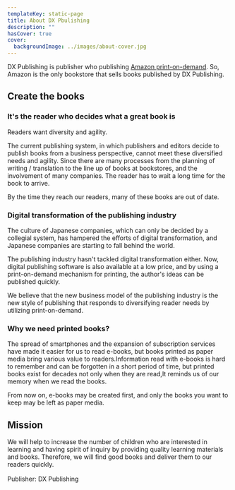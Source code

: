 ```yaml
---
templateKey: static-page
title: About DX Pbulishing
description: "" 
hasCover: true
cover:
  backgroundImage: ../images/about-cover.jpg
---
```


DX Publishing is publisher who publishing [Amazon print-on-demand](https://www.amazon.co.jp/gp/help/customer/display.html?nodeId=201998960). So, Amazon is the only bookstore that sells books published by DX Publishing.

## Create the books

### It's the reader who decides what a great book is
Readers want diversity and agility.

The current publishing system, in which publishers and editors decide to publish books from a business perspective, cannot meet these diversified needs and agility. Since there are many processes from the planning of writing / translation to the line up of books at bookstores, and the involvement of many companies. The reader has to wait a long time for the book to arrive.

By the time they reach our readers, many of these books are out of date.

### Digital transformation of the publishing industry
The culture of Japanese companies, which can only be decided by a collegial system, has hampered the efforts of digital transformation, and Japanese companies are starting to fall behind the world.

The publishing industry hasn't tackled digital transformation either. Now, digital publishing software is also available at a low price, and by using a print-on-demand mechanism for printing, the author's ideas can be published quickly.

We believe that the new business model of the publishing industry is the new style of publishing that responds to diversifying reader needs by utilizing print-on-demand.

### Why we need printed books?
The spread of smartphones and the expansion of subscription services have made it easier for us to read e-books, but books printed as paper media bring various value to readers.Information read with e-books is hard to remember and can be forgotten in a short period of time, but printed books exist for decades not only when they are read,It reminds us of our memory when we read the books.

From now on, e-books may be created first, and only the books you want to keep may be left as paper media.

## Mission
We will help to increase the number of children who are interested in learning and having spirit of inquiry by providing quality learning materials and books. Therefore, we will find good books and deliver them to our readers quickly.

Publisher: DX Publishing　
